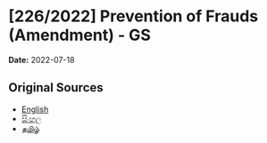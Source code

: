 # [226/2022] Prevention of Frauds (Amendment) - GS

**Date:** 2022-07-18

## Original Sources

- [English](https://documents.gov.lk/view/bills/2022/7/226-2022_E.pdf)
- [සිංහල](https://documents.gov.lk/view/bills/2022/7/226-2022_S.pdf)
- [தமிழ்](https://documents.gov.lk/view/bills/2022/7/226-2022_T.pdf)
